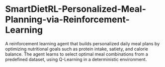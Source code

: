 # SmartDietRL-Personalized-Meal-Planning-via-Reinforcement-Learning
A reinforcement learning agent that builds personalized daily meal plans by optimizing nutritional goals such as protein intake, satiety, and calorie balance. The agent learns to select optimal meal combinations from a predefined dataset, using Q-Learning in a deterministic environment.
